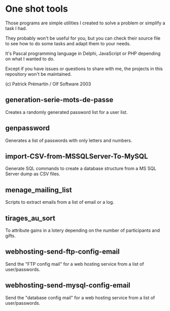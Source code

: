 # One shot tools

Those programs are simple utilities I created to solve a problem or simplify a task I had.

They probably won't be useful for you, but you can check their source file to see how to do some tasks and adapt them to your needs.

It's Pascal programming language in Delphi, JavaScript or PHP depending on what I wanted to do.

Except if you have issues or questions to share with me, the projects in this repository won't be maintained.

(c) Patrick Prémartin / Olf Software 2003

## generation-serie-mots-de-passe

Creates a randomly generated password list for a user list.

## genpassword

Generates a list of passwords with only letters and numbers.

## import-CSV-from-MSSQLServer-To-MySQL

Generate SQL commands to create a database structure from a MS SQL Server dump as CSV files.

## menage_mailing_list

Scripts to extract emails from a list of email or a log.

## tirages_au_sort

To attribute gains in a lotery depending on the number of participants and gifts.

## webhosting-send-ftp-config-email

Send the "FTP config mail" for a web hosting service from a list of user/passwords.

## webhosting-send-mysql-config-email

Send the "database config mail" for a web hosting service from a list of user/passwords.
